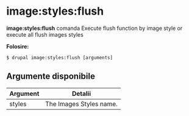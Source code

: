 # image:styles:flush
**image:styles:flush** comanda Execute flush function by image style or execute all flush images styles

**Folosire:**
```
$ drupal image:styles:flush [arguments] 
```

## Argumente disponibile
Argument | Detalii
---------|-------------
styles | The Images Styles name.
